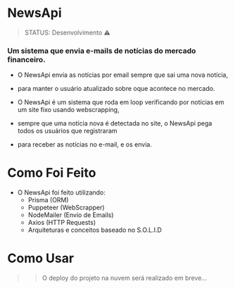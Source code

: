# NewsApi

> STATUS: Desenvolvimento ⚠️

  ###   Um sistema que envia e-mails de notícias do mercado financeiro.
  -   O NewsApi envia as notícias por email sempre que sai uma nova notícia,
  - para manter o usuário atualizado sobre oque acontece no mercado.

  -   O NewsApi é um sistema que roda em loop verificando por notícias em um site fixo usando webscrapping,
  - sempre que uma notícia nova é detectada no site, o NewsApi pega todos os usuários que registraram
  - para receber as notícias no e-mail, e os envia.

# Como Foi Feito
  - O NewsApi foi feito utilizando:
    * Prisma (ORM)
    * Puppeteer (WebScrapper)
    * NodeMailer (Envio de Emails)
    * Axios (HTTP Requests)
    * Arquiteturas e conceitos baseado no S.O.L.I.D

# Como Usar
>> O deploy do projeto na nuvem será realizado em breve...
